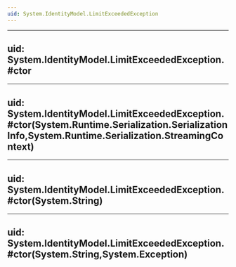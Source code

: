 ```yaml
---
uid: System.IdentityModel.LimitExceededException
---
```


---
uid: System.IdentityModel.LimitExceededException.#ctor
---

---
uid: System.IdentityModel.LimitExceededException.#ctor(System.Runtime.Serialization.SerializationInfo,System.Runtime.Serialization.StreamingContext)
---

---
uid: System.IdentityModel.LimitExceededException.#ctor(System.String)
---

---
uid: System.IdentityModel.LimitExceededException.#ctor(System.String,System.Exception)
---
